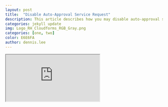 ```yaml
---
layout: post
title:  "Disable Auto-Approval Service Request"
description: This article describes how you may disable auto-approval service request in CloudForms.
categories: jekyll update
img: Logo_RH_Cloudforms_RGB_Gray.png
categories: [one, two]
color: E6E6FA
author: dennis.lee
---
```


<iframe src="https://docs.google.com/document/d/e/2PACX-1vSMTrVcGCSHB7fPb88zORjRfi1iYcr4qP-PXkUySLw7oPiVB-jinYWBg6JdSOh9_MZAarYsn3aPgngX/pub?embedded=true"></iframe>


